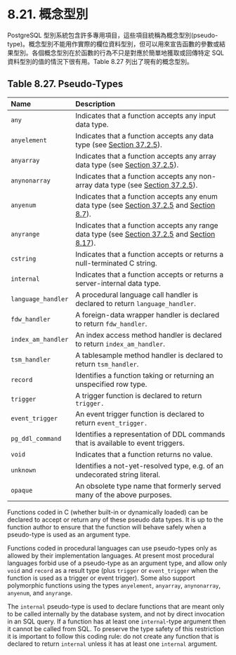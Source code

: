 # 8.21. 概念型別

PostgreSQL 型別系統包含許多專用項目，這些項目統稱為概念型別\(pseudo-type\)。概念型別不能用作實際的欄位資料型別，但可以用來宣告函數的參數或結果型別。各個概念型別在於函數的行為不只是對應於簡單地獲取或回傳特定 SQL 資料型別的值的情況下很有用。Table 8.27 列出了現有的概念型別。

## **Table 8.27. Pseudo-Types**

| Name | Description |
| :--- | :--- |
| `any` | Indicates that a function accepts any input data type. |
| `anyelement` | Indicates that a function accepts any data type \(see [Section 37.2.5](https://www.postgresql.org/docs/12/extend-type-system.html#EXTEND-TYPES-POLYMORPHIC)\). |
| `anyarray` | Indicates that a function accepts any array data type \(see [Section 37.2.5](https://www.postgresql.org/docs/12/extend-type-system.html#EXTEND-TYPES-POLYMORPHIC)\). |
| `anynonarray` | Indicates that a function accepts any non-array data type \(see [Section 37.2.5](https://www.postgresql.org/docs/12/extend-type-system.html#EXTEND-TYPES-POLYMORPHIC)\). |
| `anyenum` | Indicates that a function accepts any enum data type \(see [Section 37.2.5](https://www.postgresql.org/docs/12/extend-type-system.html#EXTEND-TYPES-POLYMORPHIC) and [Section 8.7](https://www.postgresql.org/docs/12/datatype-enum.html)\). |
| `anyrange` | Indicates that a function accepts any range data type \(see [Section 37.2.5](https://www.postgresql.org/docs/12/extend-type-system.html#EXTEND-TYPES-POLYMORPHIC) and [Section 8.17](https://www.postgresql.org/docs/12/rangetypes.html)\). |
| `cstring` | Indicates that a function accepts or returns a null-terminated C string. |
| `internal` | Indicates that a function accepts or returns a server-internal data type. |
| `language_handler` | A procedural language call handler is declared to return `language_handler`. |
| `fdw_handler` | A foreign-data wrapper handler is declared to return `fdw_handler`. |
| `index_am_handler` | An index access method handler is declared to return `index_am_handler`. |
| `tsm_handler` | A tablesample method handler is declared to return `tsm_handler`. |
| `record` | Identifies a function taking or returning an unspecified row type. |
| `trigger` | A trigger function is declared to return `trigger.` |
| `event_trigger` | An event trigger function is declared to return `event_trigger.` |
| `pg_ddl_command` | Identifies a representation of DDL commands that is available to event triggers. |
| `void` | Indicates that a function returns no value. |
| `unknown` | Identifies a not-yet-resolved type, e.g. of an undecorated string literal. |
| `opaque` | An obsolete type name that formerly served many of the above purposes. |

Functions coded in C \(whether built-in or dynamically loaded\) can be declared to accept or return any of these pseudo data types. It is up to the function author to ensure that the function will behave safely when a pseudo-type is used as an argument type.

Functions coded in procedural languages can use pseudo-types only as allowed by their implementation languages. At present most procedural languages forbid use of a pseudo-type as an argument type, and allow only `void` and `record` as a result type \(plus `trigger` or `event_trigger` when the function is used as a trigger or event trigger\). Some also support polymorphic functions using the types `anyelement`, `anyarray`, `anynonarray`, `anyenum`, and `anyrange`.

The `internal` pseudo-type is used to declare functions that are meant only to be called internally by the database system, and not by direct invocation in an SQL query. If a function has at least one `internal`-type argument then it cannot be called from SQL. To preserve the type safety of this restriction it is important to follow this coding rule: do not create any function that is declared to return `internal` unless it has at least one `internal` argument.

